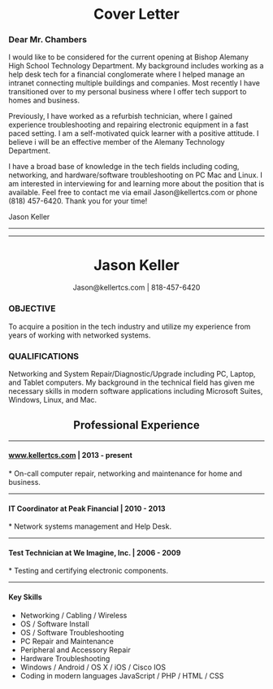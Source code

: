 <h1 align="center">Cover Letter</h1>
<h3>Dear Mr. Chambers</h3>
<p>I would like to be considered for the current opening at Bishop Alemany High School Technology Department. My background includes working as a help desk tech for a financial conglomerate where I helped manage an intranet connecting multiple buildings and companies. Most recently I have transitioned over to my personal business where I offer tech support to homes and business.</p>
<p>Previously, I have worked as a refurbish technician, where I gained experience troubleshooting and repairing electronic equipment in a fast paced setting. I am a self-motivated quick learner with a positive attitude. I believe i will be an effective member of the Alemany Technology Department.</p>
<p>I have a broad base of knowledge in the tech fields including coding, networking, and hardware/software troubleshooting on PC Mac and Linux. I am interested in interviewing for and learning more about the position that is available. Feel free to contact me via email Jason@kellertcs.com or phone (818) 457-6420. Thank you for your time!</p>

<p>Jason Keller</p>
<hr>
<hr>
<h1 align="center">Jason Keller</h1>
<p align="center">Jason@kellertcs.com | 818-457-6420</p>
<h3>OBJECTIVE</h3>
<p>To acquire a position in the tech industry and utilize my experience from years of working with networked systems.</p>
<h3>QUALIFICATIONS</h3>
<p>Networking and System Repair/Diagnostic/Upgrade including PC, Laptop, and Tablet computers. My background in the technical field has given me necessary skills in modern software applications including Microsoft Suites, Windows, Linux, and Mac.</p>

<h2 align="center">Professional Experience</h2>
<hr>
<h4><a href="#top">www.kellertcs.com</a> | 2013 - present</h4> 
  * On-call computer repair, networking and maintenance for home and business.
<hr>
<h4>IT Coordinator at Peak Financial | 2010 - 2013</h4>
  * Network systems management and Help Desk.
<hr>
<h4>Test Technician at We Imagine, Inc. | 2006 - 2009</h4>
  * Testing and certifying electronic components.
<hr>
<h4>Key Skills</h4>
<ul class="keySkills">
<li>Networking / Cabling / Wireless</li>
<li>OS / Software Install</li>
<li>OS / Software Troubleshooting</li>
<li>PC Repair and Maintenance</li>
<li>Peripheral and Accessory Repair</li>
<li>Hardware Troubleshooting</li>
<li>Windows / Android / OS X / iOS / Cisco IOS</li>
<li>Coding in modern languages JavaScript / PHP / HTML / CSS</li>
</ul>

